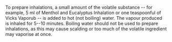 To prepare inhalations, a small amount of the volatile substance -- for example, 5 ml of Menthol and Eucalyptus Inhalation or one teaspoonful of Vicks Vaporub -- is added to hot (not boiling) water. The vapour produced is inhaled for 5--10 minutes. Boiling water should not be used to prepare inhalations, as this may cause scalding or too much of the volatile ingredient may vaporise at once.
